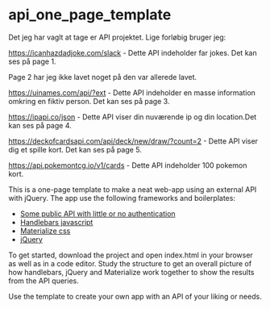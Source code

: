 # api_one_page_template
Det jeg har vaglt at tage er API projektet.
Lige forløbig bruger jeg:

https://icanhazdadjoke.com/slack - Dette API indeholder far jokes. Det kan ses på page 1.

Page 2 har jeg ikke lavet noget på den var allerede lavet.

https://uinames.com/api/?ext - Dette API indeholder en masse information omkring en fiktiv person. Det kan ses på page 3.

https://ipapi.co/json - Dette API viser din nuværende ip og din location.Det kan ses på page 4.

https://deckofcardsapi.com/api/deck/new/draw/?count=2 - Dette API viser dig et spille kort. Det kan ses på page 5.

https://api.pokemontcg.io/v1/cards - Dette API indeholder 100 pokemon kort.

This is a one-page template to make a neat web-app using an external API with jQuery. The app use the following frameworks and boilerplates:

<ul>
<li><a href="https://github.com/toddmotto/public-apis">Some public API with little or no authentication</a></li>
<li><a href="https://handlebarsjs.com/">Handlebars javascript</a></li>
<li><a href="https://materializecss.com/">Materialize css</a></li>
<li><a href="https://jquery.com/">jQuery</a></li>
</ul>

To get started, download the project and open index.html in your browser as well as in a code editor. Study the structure to get an overall picture of how handlebars, jQuery and Materialize work together to show the results from the API queries. 

Use the template to create your own app with an API of your liking or needs. 
      
